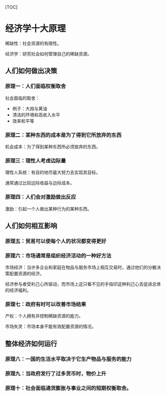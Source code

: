 [TOC]

# 经济学十大原理

稀缺性：社会资源的有限性。

经济学：研究社会如何管理自己的稀缺资源。

## 人们如何做出决策

### 原理一：人们面临权衡取舍

社会面临的取舍：

- 例子：大炮与黄油
- 清洁的环境和高收入水平
- 效率和平等

### 原理二：某种东西的成本是为了得到它所放弃的东西

机会成本：为了得到某种东西所必须放弃的东西。

### 原理三：理性人考虑边际量

理性人系统：有目的地尽最大努力去实现其目标。

通常通过比较边际收益与边际成本。

### 原理四：人们会对激励做出反应

激励：引起一个人做出某种行为的某种东西。

## 人们如何相互影响

### 原理五：贸易可以使每个人的状况都变得更好

### 原理六：市场通常是组织经济活动的一种好方法

市场经济：当许多企业和家庭在物品与服务市场上相互交易时，通过他们的分散决策配置资源的经济。

经济参与者受利己心所驱动，而市场上这只看不见的手指印这种利己心去促进总体的经济福利。

### 原理七：政府有时可以改善市场结果

产权：个人拥有并控制稀缺资源的能力。

市场失灵：市场本身不能有效配置资源的情况。

## 整体经济如何运行

### 原理八：一国的生活水平取决于它生产物品与服务的能力

### 原理九：当政府发行了过多货币时，物价上升

### 原理十：社会面临通货膨胀与事业之间的短期权衡取舍。

